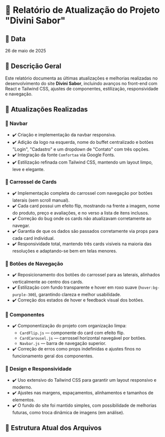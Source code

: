 # 📄 Relatório de Atualização do Projeto "Divini Sabor"

## 📅 Data
26 de maio de 2025

## 📝 Descrição Geral
Este relatório documenta as últimas atualizações e melhorias realizadas no desenvolvimento do site **Divini Sabor**, incluindo avanços no front-end com React e Tailwind CSS, ajustes de componentes, estilização, responsividade e navegação.

## 🚀 Atualizações Realizadas

### 🔹 Navbar
- ✔️ Criação e implementação da navbar responsiva.
- ✔️ Adição da logo na esquerda, nome do buffet centralizado e botões "Login", "Cadastro" e um dropdown de "Contato" com três opções.
- ✔️ Integração da fonte `Comfortaa` via Google Fonts.
- ✔️ Estilização refinada com Tailwind CSS, mantendo um layout limpo, leve e elegante.

### 🔹 Carrossel de Cards
- ✔️ Implementação completa do carrossel com navegação por botões laterais (sem scroll manual).
- ✔️ Cada card possui um efeito flip, mostrando na frente a imagem, nome do produto, preço e avaliações, e no verso a lista de itens inclusos.
- ✔️ Correção do bug onde os cards não atualizavam corretamente ao navegar.
- ✔️ Garantia de que os dados são passados corretamente via props para cada card individual.
- ✔️ Responsividade total, mantendo três cards visíveis na maioria das resoluções e adaptando-se bem em telas menores.

### 🔹 Botões de Navegação
- ✔️ Reposicionamento dos botões do carrossel para as laterais, alinhados verticalmente ao centro dos cards.
- ✔️ Estilização com fundo transparente e hover em roxo suave (`hover:bg-purple-300`), garantindo clareza e melhor usabilidade.
- ✔️ Correção dos estados de hover e feedback visual dos botões.

### 🔹 Componentes
- ✔️ Componentização do projeto com organização limpa:
  - `CardFlip.js` — componente do card com efeito flip.
  - `CardCarousel.js` — carrossel horizontal navegável por botões.
  - `Navbar.js` — barra de navegação superior.
- ✔️ Correção de erros como props indefinidas e ajustes finos no funcionamento geral dos componentes.

### 🔹 Design e Responsividade
- ✔️ Uso extensivo do Tailwind CSS para garantir um layout responsivo e moderno.
- ✔️ Ajustes nas margens, espaçamentos, alinhamentos e tamanhos de elementos.
- ✔️ O fundo do site foi mantido simples, com possibilidade de melhorias futuras, como troca dinâmica de imagens (em análise).

## 📂 Estrutura Atual dos Arquivos

